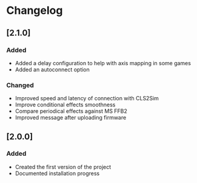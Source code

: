 # Changelog

## [2.1.0]

### Added
- Added a delay configuration to help with axis mapping in some games
- Added an autoconnect option

### Changed
- Improved speed and latency of connection with CLS2Sim
- Improve conditional effects smoothness
- Compare periodical effects against MS FFB2
- Improved message after uploading firmware

## [2.0.0]

### Added
- Created the first version of the project
- Documented installation progress
